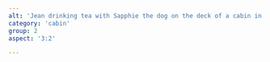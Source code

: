 ```yaml
---
alt: 'Jean drinking tea with Sapphie the dog on the deck of a cabin in the woods'
category: 'cabin'
group: 2
aspect: '3:2'

---
```

